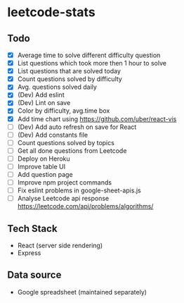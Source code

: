 # leetcode-stats

## Todo
- [x] Average time to solve different difficulty question
- [x] List questions which took more then 1 hour to solve
- [x] List questions that are solved today
- [x] Count questions solved by difficulty
- [x] Avg. questions solved daily
- [x] (Dev) Add eslint
- [x] (Dev) Lint on save
- [x] Color by difficulty, avg.time box
- [x] Add time chart using https://github.com/uber/react-vis
- [ ] (Dev) Add auto refresh on save for React
- [ ] (Dev) Add constants file
- [ ] Count questions solved by topics
- [ ] Get all done questions from Leetcode
- [ ] Deploy on Heroku
- [ ] Improve table UI
- [ ] Add question page
- [ ] Improve npm project commands
- [ ] Fix eslint problems in google-sheet-apis.js
- [ ] Analyse Leetcode api response https://leetcode.com/api/problems/algorithms/

## Tech Stack
- React (server side rendering)
- Express

## Data source
- Google spreadsheet (maintained separately)
